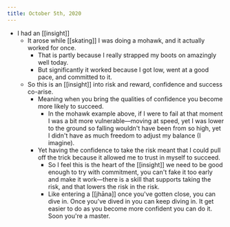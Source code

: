 ```yaml
---
title: October 5th, 2020
---
```


- I had an [[insight]]
    - It arose while [[skating]] I was doing a mohawk, and it actually worked for once.
        - That is partly because I really strapped my boots on amazingly well today.
        - But significantly it worked because I got low, went at a good pace, and committed to it.
    - So this is an [[insight]] into risk and reward, confidence and success co-arise.
        - Meaning when you bring the qualities of confidence you become more likely to succeed.
            - In the mohawk example above, if I were to fail at that moment I was a bit more vulnerable––moving at speed, yet I was lower to the ground so falling wouldn't have been from so high, yet I didn't have as much freedom to adjust my balance (I imagine).
        - Yet having the confidence to take the risk meant that I could pull off the trick because it allowed me to trust in myself to succeed.
            - So I feel this is the heart of the [[insight]] we need to be good enough to try with commitment, you can't fake it too early and make it work––there is a skill that supports taking the risk, and that lowers the risk in the risk.
            - Like entering a [[jhāna]] once you've gotten close, you can dive in. Once you've dived in you can keep diving in. It get easier to do as you become more confident you can do it. Soon you're a master.